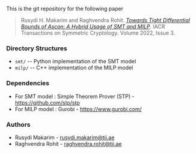 This is the git repository for the following paper
    
> Rusydi H. Makarim and Raghvendra Rohit. [*Towards Tight Differential Bounds of Ascon: A Hybrid Usage of SMT and MILP*](https://tosc.iacr.org/index.php/ToSC/article/view/9859/9358).
> IACR Transactions on Symmetric Cryptology. Volume 2022, Issue 3.


### Directory Structures

- `smt/` -- Python implementation of the SMT model
- `milp/` -- C++ implementation of the MILP model


### Dependencies

- For SMT model : Simple Theorem Prover (STP) - <https://github.com/stp/stp>
- For MILP model : Gurobi - <https://www.gurobi.com/>


### Authors

- Rusydi Makarim - <rusydi.makarim@tii.ae>
- Raghvendra Rohit - <raghvendra.rohit@tii.ae>
